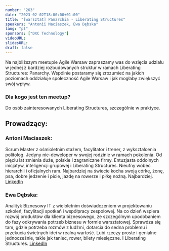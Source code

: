 ```yaml
---
number: "263"
date: "2023-02-02T18:00:00+01:00"
title: "[warsztat] Panarchia - Liberating Structures"
speakers: "Antonii Maciaszek, Ewa Dębska"
lang: "pl"
sponsors: ["DXC Technology"]
videoURL:
slidesURL: 
draft: false
---
```


Na najbliższym meetupie Agile Warsaw zapraszamy was do wzięcia udziału w jednej z bardziej rozbudowanych struktur w ramach Liberating Structures: Panarchy. Wspólnie postaramy się zrozumieć na jakich poziomach oddziałuje społeczność Agile Warsaw i jak mogłaby zwiększyć swój wpływ.

### Dla kogo jest ten meetup?

Do osób zainteresowanych Liberating Structures, szczególnie w praktyce.

## Prowadzący:

### Antoni Maciaszek: 
Scrum Master z ośmioletnim stażem, facylitator i trener, z wykształcenia politolog. Jedyny nie-deweloper w swojej rodzinie w ramach pokolenia. Od pięciu lat zmienia duże, polskie i zagraniczne firmy. Entuzjasta oddolnych inicjatyw, inteligencji grupowej i Liberating Structures. Nieufny wobec hierarchii i oficjalnych ram. Najbardziej na świecie kocha swoją córkę, żonę, psa, dobre jedzenie i picie, jazdę na rowerze i piłkę nożną. Najbardziej.
[LinkedIn](https://www.linkedin.com/in/antonimaciaszek/)

### Ewa Dębska: 
Analityk Biznesowy IT z wieloletnim doświadczeniem w projektowaniu szkoleń, facylitacji spotkań i współpracy zespołowej. Na co dzień wspiera rozwój produktów dla klienta biznesowego, ze szczególnym upodobaniem do fazy odkrywania potrzeb biznesu w formie warsztatowej. Sprawdza się tam, gdzie potrzeba rozmów z ludźmi, dotarcia do sedna problemu i przekucia świetnych idei w realną wartość. Lubi rzeczy proste i genialne jednocześnie, takie jak taniec, rower, bilety miesięczne. I Liberating Structures.
[LinkedIn](https://www.linkedin.com/in/ewa-d%C4%99bska-a5a55bb0/)


